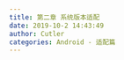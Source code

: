 ```yaml
---
title: 第二章 系统版本适配
date: 2019-10-2 14:43:49
author: Cutler
categories: Android - 适配篇
---
```


<br><br>